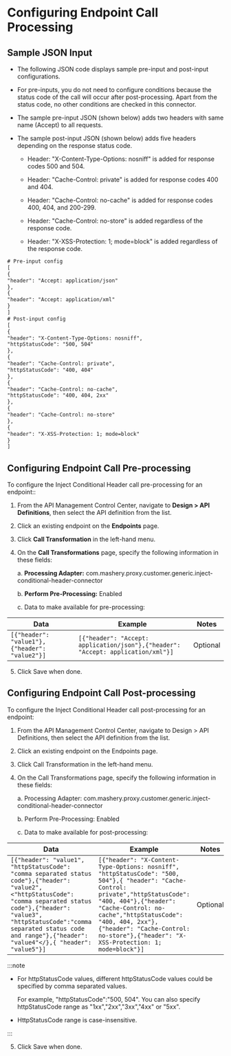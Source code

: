 ﻿---
sidebar_position: 4
---

# Configuring Endpoint Call Processing

<head>
  <meta name="guidename" content="API Management"/>
  <meta name="context" content="GUID-54579cbb-accc-44cd-8c0f-10eb1994cd30"/>
</head>

## Sample JSON Input

- The following JSON code displays sample pre-input and post-input configurations. 

- For pre-inputs, you do not need to configure conditions because the status code of the call will occur after post-processing. Apart from the status code, no other conditions are checked in this connector.

- The sample pre-input JSON (shown below) adds two headers with same name (Accept) to all requests.

- The sample post-input JSON (shown below) adds five headers depending on the response status code. 

  - Header: "X-Content-Type-Options: nosniff" is added for response codes 500 and 504. 

  - Header: "Cache-Control: private" is added for response codes 400 and 404. 

  - Header: "Cache-Control: no-cache" is added for response codes 400, 404, and 200-299. 

  - Header: "Cache-Control: no-store" is added regardless of the response code. 

  - Header: "X-XSS-Protection: 1; mode=block" is added regardless of the response code. 

```xml
# Pre-input config
[
{
"header": "Accept: application/json"
},
{
"header": "Accept: application/xml"
}
]
# Post-input config
[
{
"header": "X-Content-Type-Options: nosniff",
"httpStatusCode": "500, 504"
},
{
"header": "Cache-Control: private",
"httpStatusCode": "400, 404"
},
{
"header": "Cache-Control: no-cache",
"httpStatusCode": "400, 404, 2xx"
},
{
"header": "Cache-Control: no-store"
},
{
"header": "X-XSS-Protection: 1; mode=block"
}
]
```

## Configuring Endpoint Call Pre-processing

To configure the Inject Conditional Header call pre-processing for an endpoint:: 

1. From the API Management Control Center, navigate to **Design > API Definitions**, then select the API definition from the list.

2. Click an existing endpoint on the **Endpoints** page.

3. Click **Call Transformation** in the left-hand menu.

4. On the **Call Transformations** page, specify the following information in these fields:

   a. **Processing Adapter:** com.mashery.proxy.customer.generic.inject-conditional-header-connector 
   
   b. **Perform Pre-Processing:** Enabled 
   
   c. Data to make available for pre-processing: 

|**Data** |**Example** |**Notes** |
| ---- | ---- | ---- |
|`[{"header": "value1"},{"header": "value2"}]`|`[{"header": "Accept: application/json"},{"header": "Accept: application/xml"}]`|Optional |

5. Click Save when done.

## Configuring Endpoint Call Post-processing

To configure the Inject Conditional Header call post-processing for an endpoint: 

1. From the API Management Control Center, navigate to Design > API Definitions, then select the API definition from the list.

2. Click an existing endpoint on the Endpoints page.

3. Click Call Transformation in the left-hand menu.

4. On the Call Transformations page, specify the following information in these fields: 

   a. Processing Adapter: com.mashery.proxy.customer.generic.inject-conditional-header-connector 
   
   b. Perform Pre-Processing: Enabled 
   
   c. Data to make available for post-processing: 

|**Data** |**Example** |**Notes** |
| ---- | --- | ----- |
|`[{"header": "value1", "httpStatusCode": "comma separated status code"},{"header": "value2",<"httpStatusCode": "comma separated status code"},{"header": "value3",	  "httpStatusCode":"comma separated status code and range"},{"header": "value4"</},{ "header": "value5"}]` | `[{"header": "X-Content-Type-Options: nosniff",     "httpStatusCode": "500, 504"},{ "header": "Cache-Control: private","httpStatusCode": "400, 404"},{"header": "Cache-Control: no-cache","httpStatusCode": "400, 404, 2xx"},{"header": "Cache-Control: no-store"},{"header": "X-XSS-Protection: 1; mode=block"}]`|Optional |

:::note

- For httpStatusCode values, different httpStatusCode values could be specified by comma separated values. 

  For example, "httpStatusCode":"500, 504". You can also specify httpStatusCode range as "1xx","2xx","3xx","4xx" or "5xx". 

- HttpStatusCode range is case-insensitive.

:::

5. Click Save when done. 
